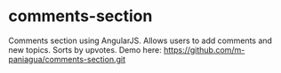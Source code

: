# comments-section
Comments section using AngularJS.  Allows users to add comments and new topics.  Sorts by upvotes.  Demo here: https://github.com/m-paniagua/comments-section.git
